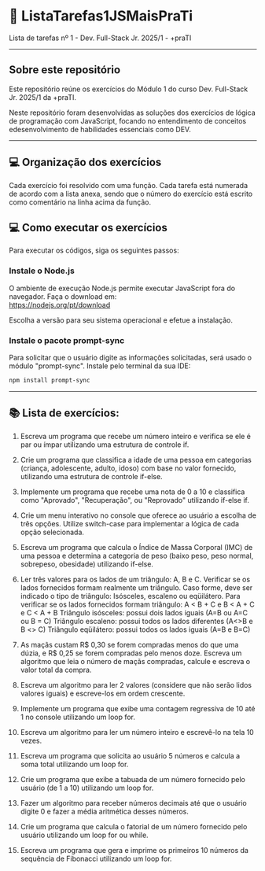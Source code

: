 # 📝 ListaTarefas1JSMaisPraTi

Lista de tarefas nº 1 - Dev. Full-Stack Jr. 2025/1 - +praTI

---

## **Sobre este repositório**

Este repositório reúne os exercícios do Módulo 1 do curso Dev. Full-Stack Jr. 2025/1 da +praTI.

Neste repositório foram desenvolvidas as soluções dos exercícios de lógica de programação com JavaScript, focando no entendimento de conceitos edesenvolvimento de habilidades essenciais como DEV.

---
## 💻 **Organização dos exercícios**
Cada exercício foi resolvido com uma função. Cada tarefa está numerada de acordo com a lista anexa, sendo que o número do exercício está escrito como comentário na linha acima da função.

## 💻 **Como executar os exercícios**

Para executar os códigos, siga os seguintes passos:

### **Instale o Node.js**

O ambiente de execução Node.js permite executar JavaScript fora do navegador. Faça o download em:  
https://nodejs.org/pt/download

Escolha a versão para seu sistema operacional e efetue a instalação.

### **Instale o pacote prompt-sync**

Para solicitar que o usuário digite as informações solicitadas, será usado o módulo "prompt-sync". Instale pelo terminal da sua IDE:

```bash
npm install prompt-sync
```
---
## :books: **Lista de exercícios:**

01. Escreva um programa que recebe um número inteiro e verifica se ele é par ou ímpar
utilizando uma estrutura de controle if.

02. Crie um programa que classifica a idade de uma pessoa em categorias (criança,
adolescente, adulto, idoso) com base no valor fornecido, utilizando uma estrutura de
controle if-else.

03. Implemente um programa que recebe uma nota de 0 a 10 e classifica como
"Aprovado", "Recuperação", ou "Reprovado" utilizando if-else if.

04. Crie um menu interativo no console que oferece ao usuário a escolha de três opções.
Utilize switch-case para implementar a lógica de cada opção selecionada.

05. Escreva um programa que calcula o Índice de Massa Corporal (IMC) de uma pessoa e
determina a categoria de peso (baixo peso, peso normal, sobrepeso, obesidade)
utilizando if-else.

06. Ler três valores para os lados de um triângulo: A, B e C. Verificar se os lados fornecidos
formam realmente um triângulo. Caso forme, deve ser indicado o tipo de triângulo:
Isósceles, escaleno ou eqüilátero.
Para verificar se os lados fornecidos formam triângulo: A < B + C e B < A + C e C < A + B
Triângulo isósceles: possui dois lados iguais (A=B ou A=C ou B = C)
Triângulo escaleno: possui todos os lados diferentes (A<>B e B <> C)
Triângulo eqüilátero: possui todos os lados iguais (A=B e B=C)

07. As maçãs custam R$ 0,30 se forem compradas menos do que uma dúzia, e R$ 0,25 se
forem compradas pelo menos doze. Escreva um algoritmo que leia o número de maçãs
compradas, calcule e escreva o valor total da compra.

08. Escreva um algoritmo para ler 2 valores (considere que não serão lidos valores iguais)
e escreve-los em ordem crescente.

09. Implemente um programa que exibe uma contagem regressiva de 10 até 1 no console
utilizando um loop for.

10. Escreva um algoritmo para ler um número inteiro e escrevê-lo na tela 10 vezes.

11. Escreva um programa que solicita ao usuário 5 números e calcula a soma total
utilizando um loop for.

12. Crie um programa que exibe a tabuada de um número fornecido pelo usuário (de 1 a 10) utilizando um loop for.

13. Fazer um algoritmo para receber números decimais até que o usuário digite 0 e fazer
a média aritmética desses números.

14. Crie um programa que calcula o fatorial de um número fornecido pelo usuário
utilizando um loop for ou while.

15. Escreva um programa que gera e imprime os primeiros 10 números da sequência de
Fibonacci utilizando um loop for.


